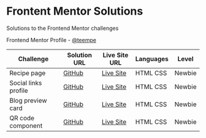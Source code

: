 # Frontent Mentor Solutions

Solutions to the Frontend Mentor challenges

Frontend Mentor Profile - [@teempe](https://www.frontendmentor.io/profile/teempe)

| Challenge | Solution URL | Live Site URL | Languages | Level |
| --------- | ------------ | ------------- | --------- | ----- |
| Recipe page | [GitHub](https://github.com/teempe/frontend-mentor-recipe-page.git) | [Live Site](https://teempe.github.io/frontend-mentor-recipe-page/) | HTML CSS | Newbie |
| Social links profile | [GitHub](https://github.com/teempe/frontend-mentor-social-links-profile.git) | [Live Site](https://teempe.github.io/frontend-mentor-social-links-profile/) | HTML CSS | Newbie |
| Blog preview card | [GitHub](https://github.com/teempe/frontend-mentor-blog-preview-card.git) | [Live Site](https://teempe.github.io/frontend-mentor-blog-preview-card/) | HTML CSS | Newbie |
| QR code component | [GitHub](https://github.com/teempe/frontend-mentor-qr-code-component.git) | [Live Site](https://teempe.github.io/frontend-mentor-qr-code-component/) | HTML CSS | Newbie |
